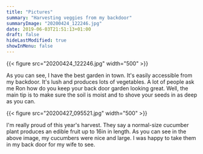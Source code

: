 ```yaml
---
title: "Pictures"
summary: "Harvesting veggies from my backdoor"
summaryImage: "20200424_122246.jpg"
date: 2019-06-03T21:51:13+01:00
draft: false
hideLastModified: true
showInMenu: false
---
```


 {{< figure src="20200424_122246.jpg" width="500" >}}

As you can see, I have the best garden in town. It's easily accessible from my backdoor. It's lush and produces lots of vegetables. A lot of people ask me Ron how do you keep your back door garden looking great. Well, the main tip is to make sure the soil is moist and to shove your seeds in as deep as you can.

 {{< figure src="20200427_095521.jpg" width="500" >}}


I'm really proud of this year's harvest. They say a normal-size cucumber plant produces an edible fruit up to 16in in length. As you can see in the above image, my cucumbers were nice and large. I was happy to take them in my back door for my wife to see.
